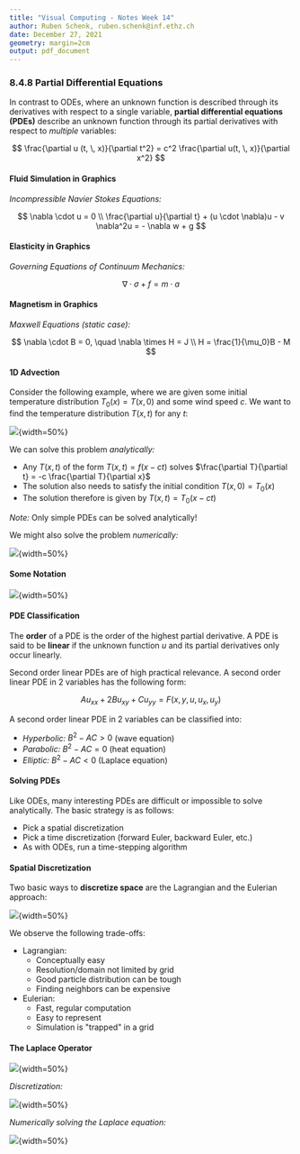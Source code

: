 ```yaml
---
title: "Visual Computing - Notes Week 14"
author: Ruben Schenk, ruben.schenk@inf.ethz.ch
date: December 27, 2021
geometry: margin=2cm
output: pdf_document
---
```


### 8.4.8 Partial Differential Equations

In contrast to ODEs, where an unknown function is described through its derivatives with respect to a single variable, **partial differential equations (PDEs)** describe an unknown function through its partial derivatives with respect to _multiple_ variables:

$$
\frac{\partial u (t, \, x)}{\partial t^2} = c^2 \frac{\partial u(t, \, x)}{\partial x^2}
$$

#### Fluid Simulation in Graphics

_Incompressible Navier Stokes Equations:_

$$
\nabla \cdot u = 0 \\
\frac{\partial u}{\partial t} + (u \cdot \nabla)u - v \nabla^2u = - \nabla w + g
$$

#### Elasticity in Graphics

_Governing Equations of Continuum Mechanics:_

$$
\nabla \cdot \sigma + f = m \cdot a
$$

#### Magnetism in Graphics

_Maxwell Equations (static case):_

$$
\nabla \cdot B = 0, \quad \nabla \times H = J \\
H = \frac{1}{\mu_0}B - M
$$

#### 1D Advection

Consider the following example, where we are given some initial temperature distribution $T_0(x) = T(x, \, 0)$ and some wind speed $c$. We want to find the temperature distribution $T(x, \, t)$ for any $t$:

![](./Figures/VisComp_Fig14-1.PNG){width=50%}

We can solve this problem _analytically:_

- Any $T(x, \, t)$ of the form $T(x, \, t) = f(x-ct)$ solves $\frac{\partial T}{\partial t} = -c \frac{\partial T}{\partial x}$
- The solution also needs to satisfy the initial condition $T(x, \, 0) = T_0(x)$
- The solution therefore is given by $T(x, \, t) = T_0(x-ct)$

_Note:_ Only simple PDEs can be solved analytically!

We might also solve the problem _numerically:_

![](./Figures/VisComp_Fig14-2.PNG){width=50%}

#### Some Notation

![](./Figures/VisComp_Fig14-3.PNG){width=50%}

#### PDE Classification

The **order** of a PDE is the order of the highest partial derivative. A PDE is said to be **linear** if the unknown function $u$ and its partial derivatives only occur linearly.

Second order linear PDEs are of high practical relevance. A second order linear PDE in 2 variables has the following form:

$$
Au_{xx} + 2Bu_{xy} + Cu_{yy} = F(x, \, y, \, u, \, u_x, \, u_y)
$$

A second order linear PDE in 2 variables can be classified into:

- _Hyperbolic:_ $B^2-AC > 0$ (wave equation)
- _Parabolic:_ $B^2-AC = 0$ (heat equation)
- _Elliptic:_ $B^2-AC < 0$ (Laplace equation)

#### Solving PDEs

Like ODEs, many interesting PDEs are difficult or impossible to solve analytically. The basic strategy is as follows:

- Pick a spatial discretization
- Pick a time discretization (forward Euler, backward Euler, etc.)
- As with ODEs, run a time-stepping algorithm

#### Spatial Discretization

Two basic ways to **discretize space** are the Lagrangian and the Eulerian approach:

![](./Figures/VisComp_Fig14-4.PNG){width=50%}

We observe the following trade-offs:

- Lagrangian:
    - Conceptually easy
    - Resolution/domain not limited by grid
    - Good particle distribution can be tough
    - Finding neighbors can be expensive
- Eulerian:
    - Fast, regular computation
    - Easy to represent
    - Simulation is "trapped" in a grid

#### The Laplace Operator

![](./Figures/VisComp_Fig14-5.PNG){width=50%}

_Discretization:_

![](./Figures/VisComp_Fig14-6.PNG){width=50%}

_Numerically solving the Laplace equation:_

![](./Figures/VisComp_Fig14-7.PNG){width=50%}
